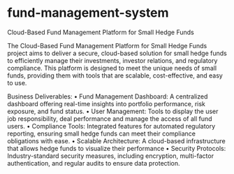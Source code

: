 # fund-management-system
Cloud-Based Fund Management Platform for Small Hedge Funds

The Cloud-Based Fund Management Platform for Small Hedge Funds project aims to deliver a secure, cloud-based solution for small hedge funds to efficiently manage their investments, investor relations, and regulatory compliance. This platform is designed to meet the unique needs of small funds, providing them with tools that are scalable, cost-effective, and easy to use.

Business Deliverables:
•	Fund Management Dashboard: A centralized dashboard offering real-time insights into portfolio performance, risk exposure, and fund status.
•	User Management: Tools to display the user job responsibility, deal performance and manage the access of all fund users.
•	Compliance Tools: Integrated features for automated regulatory reporting, ensuring small hedge funds can meet their compliance obligations with ease.
•	Scalable Architecture: A cloud-based infrastructure that allows hedge funds to visualize their performance
•	Security Protocols: Industry-standard security measures, including encryption, multi-factor authentication, and regular audits to ensure data protection.

